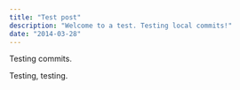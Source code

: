 ```yaml
---
title: "Test post"
description: "Welcome to a test. Testing local commits!"
date: "2014-03-28"
---
```

Testing commits.

Testing, testing.
